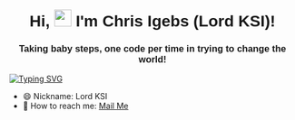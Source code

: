 <h1 align="center" style="font-family: 'Poppins', sans-serif;">
Hi, <img src="https://raw.githubusercontent.com/MartinHeinz/MartinHeinz/master/wave.gif" width="30px" height="30px"> I'm Chris Igebs (Lord KSI)!
</h1>
<h3 align="center" style="font-family: 'Poppins', sans-serif;">Taking baby steps, one code per time in trying to change the world!</h3>


[![Typing SVG](https://readme-typing-svg.herokuapp.com?lines=I'm+exploring+the+world+of+coding+and+creating+innovative+solutions;One+line+of+code+at+a+time.+Na+God+get+Power)](https://git.io/typing-svg)

- 😄 Nickname: Lord KSI
- 📧 How to reach me: [Mail Me](mailto:Krissigebs@gmail.com)

